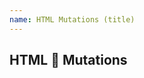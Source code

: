 ```yaml
---
name: HTML Mutations (title)
---
```


<h2>
  <span fit>HTML</span>
  <span fit>👾 Mutations</span>
</h2>
